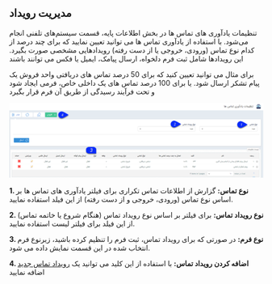 ﻿## مدیریت رویداد 



تنظیمات یادآوری های تماس ها در بخش اطلاعات پایه، قسمت سیستم‌های تلفنی انجام می‌شود. با استفاده از یادآوری تماس ها می توانید تعیین نمایید که برای چند درصد از کدام نوع تماس (ورودی، خروجی یا از دست رفته) رویدادهایی مشخصی صورت بگیرد. این رویدادها شامل ثبت فرم دلخواه، ارسال پیامک، ایمیل یا فکس می توانند باشند

برای مثال می توانید تعیین کنید که برای 50 درصد تماس های دریافتی واحد فروش یک پیام تشکر ارسال شود. یا برای 100 درصد تماس های یک داخلی خاص، فرمی ایجاد شود و تحت فرآیند رسیدگی از طریق آن فرم قرار بگیرد

![](Callsnotificationsettings.png)

**1. نوع تماس:** گزارش از اطلاعات تماس تکراری  برای فیلتر یادآوری های تماس ها بر اساس نوع تماس (ورودی، خروجی و از دست رفته) از این فیلد استفاده نمایید.

**2. نوع رویداد تماس:** برای فیلتر بر اساس نوع رویداد تماس (هنگام شروع یا خاتمه تماس) از این فیلد برای فیلتر لیست استفاده نمایید.

**3. نوع فرم:** در صورتی که برای رویداد تماس، ثبت فرم را تنظیم کرده باشید، زیرنوع فرم انتخاب شده در این قسمت نمایش داده می شود. 

**4. اضافه کردن رویداد تماس:** با استفاده از این کلید می توانید یک [رویداد تماس جدید](https://github.com/1stco/PayamGostarDocs/blob/master/help%202.5.4/Basic-Information/Telephone-systems/Call-reminder-settings/Add-contact-event/Add-contact-event.md) اضافه نمایید
